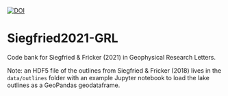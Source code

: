 [![DOI](https://zenodo.org/badge/DOI/10.5281/zenodo.4914107.svg)](https://doi.org/10.5281/zenodo.4914107)

# Siegfried2021-GRL
Code bank for Siegfried &amp; Fricker (2021) in Geophysical Research Letters.

Note: an HDF5 file of the outlines from Siegfried & Fricker (2018) lives in the `data/outlines` folder with an example Jupyter notebook to load the lake outlines as a GeoPandas geodataframe.
